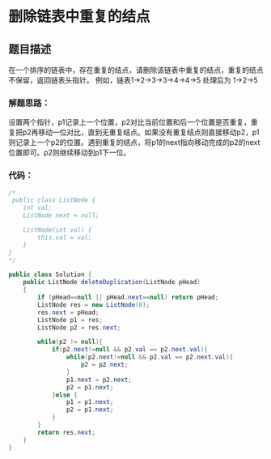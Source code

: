 # 删除链表中重复的结点

## 题目描述
在一个排序的链表中，存在重复的结点，请删除该链表中重复的结点，重复的结点不保留，返回链表头指针。 例如，链表1->2->3->3->4->4->5 处理后为 1->2->5

### 解题思路：
设置两个指针，p1记录上一个位置，p2对比当前位置和后一个位置是否重复，重复把p2再移动一位对比，直到无重复结点。如果没有重复结点则直接移动p2，p1则记录上一个p2的位置。遇到重复的结点，将p1的next指向移动完成的p2的next位置即可。p2则继续移动到p1下一位。


### 代码：


```java
/*
 public class ListNode {
    int val;
    ListNode next = null;

    ListNode(int val) {
        this.val = val;
    }
}
*/

public class Solution {
    public ListNode deleteDuplication(ListNode pHead)
    {
        if (pHead==null || pHead.next==null) return pHead;
        ListNode res = new ListNode(0);
        res.next = pHead;
        ListNode p1 = res;
        ListNode p2 = res.next;

        while(p2 != null){
            if(p2.next!=null && p2.val == p2.next.val){
                while(p2.next!=null && p2.val == p2.next.val){
                    p2 = p2.next;
                }
                p1.next = p2.next;
                p2 = p1.next;
            }else {
                p1 = p1.next;
                p2 = p1.next;
            }
        }
        return res.next;
    }
}

```